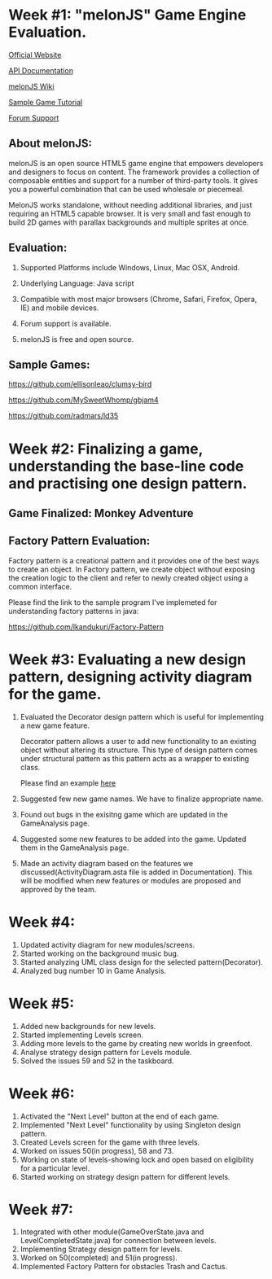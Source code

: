 # Week #1: "melonJS" Game Engine Evaluation.

[Official Website](http://melonjs.org/)

[API Documentation](http://melonjs.github.io/melonJS/docs/)

[melonJS Wiki](https://github.com/melonjs/melonJS/wiki)

[Sample Game Tutorial](http://melonjs.github.io/tutorial-platformer/)

[Forum Support](http://www.html5gamedevs.com/forum/32-melonjs/)

## About melonJS:

melonJS is an open source HTML5 game engine that empowers developers and designers to focus on content. The framework provides a collection of composable entities and support for a number of third-party tools. It gives you a powerful combination that can be used wholesale or piecemeal.

MelonJS works standalone, without needing additional libraries, and just requiring an HTML5 capable browser. It is very small and fast enough to build 2D games with parallax backgrounds and multiple sprites at once.

## Evaluation:

1. Supported Platforms include Windows, Linux, Mac OSX, Android.

2. Underlying Language: Java script

3. Compatible with most major browsers (Chrome, Safari, Firefox, Opera, IE) and mobile devices.

4. Forum support is available.

5. melonJS is free and open source.


## Sample Games:

https://github.com/ellisonleao/clumsy-bird

https://github.com/MySweetWhomp/gbjam4

https://github.com/radmars/ld35



# Week #2: Finalizing a game, understanding the base-line code and practising one design pattern.

## Game Finalized: Monkey Adventure

## Factory Pattern Evaluation:

Factory pattern is a creational pattern and it provides one of the best ways to create an object. In Factory pattern, we create object without exposing the creation logic to the client and refer to newly created object using a common interface.

Please find the link to the sample program I've implemeted for understanding factory patterns in java:

https://github.com/lkandukuri/Factory-Pattern

# Week #3: Evaluating a new design pattern, designing activity diagram for the game.

1. Evaluated the Decorator design pattern which is useful for implementing a new game feature. 

    Decorator pattern allows a user to add new functionality to an existing object without altering its structure. This type       of design pattern comes under structural pattern as this pattern acts as a wrapper to existing class.

    Please find an example [here](https://www.journaldev.com/1540/decorator-design-pattern-in-java-example)
    
2. Suggested few new game names. We have to finalize appropriate name.
3. Found out bugs in the exisitng game which are updated in the GameAnalysis page.
4. Suggested some new features to be added into the game. Updated them in the GameAnalysis page.
5. Made an activity diagram based on the features we discussed(ActivityDiagram.asta file is added in Documentation). This will be modified when new features or modules are proposed and approved by the team.

# Week #4: 

1. Updated activity diagram for new modules/screens.
2. Started working on the background music bug.
3. Started analyzing UML class design for the selected pattern(Decorator).
4. Analyzed bug number 10 in Game Analysis.

# Week #5:

1. Added new backgrounds for new levels.
2. Started implementing Levels screen.
3. Adding more levels to the game by creating new worlds in greenfoot.
4. Analyse strategy design pattern for Levels module.
5. Solved the issues 59 and 52 in the taskboard.

# Week #6:

1. Activated the "Next Level" button at the end of each game.
2. Implemented "Next Level" functionality by using Singleton design pattern.
3. Created Levels screen for the game with three levels.
4. Worked on issues 50(in progress), 58 and 73.
5. Working on state of levels-showing lock and open based on eligibility for a particular level.
6. Started working on strategy design pattern for different levels.

# Week #7:

1. Integrated with other module(GameOverState.java and LevelCompletedState.java) for connection between levels.
2. Implementing Strategy design pattern for levels.
3. Worked on 50(completed) and 51(in progress).
4. Implemented Factory Pattern for obstacles Trash and Cactus.


